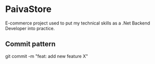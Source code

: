 # PaivaStore
E-commerce project used to put my technical skills as a .Net Backend Developer into practice.

## Commit pattern
git commit -m "feat: add new feature X"
